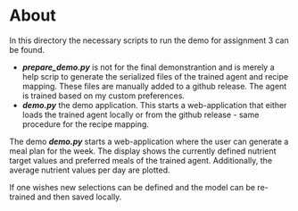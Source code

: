 # About

In this directory the necessary scripts to run the demo for assignment 3 can be found.

- ***prepare_demo.py*** is not for the final demonstrantion and is merely a help scrip to generate the serialized files of the trained agent and recipe mapping. These files are manually added to a github release. The agent is trained based on my custom preferences.
- ***demo.py*** the demo application. This starts a web-application that either loads the trained agent locally or from the github release - same procedure for the recipe mapping. 

The demo ***demo.py*** starts a web-application where the user can generate a meal plan for the week. The display shows the currently defined nutrient target values and preferred meals of the trained agent. Additionally, the average nutrient values per day are plotted.

If one wishes new selections can be defined and the model can be re-trained and then saved locally. 